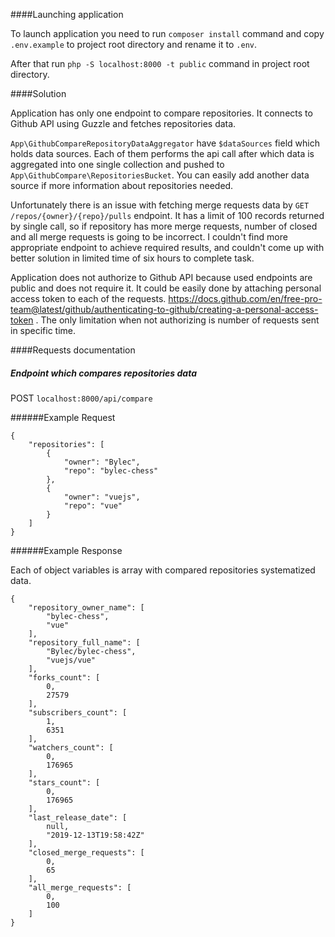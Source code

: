 ####Launching application

To launch application you need to run `composer install` command and copy `.env.example` to project root directory and rename it to `.env`.

After that run `php -S localhost:8000 -t public` command in project root directory.

####Solution

Application has only one endpoint to compare repositories. It connects to Github API using Guzzle and fetches repositories data.

`App\GithubCompareRepositoryDataAggregator` have `$dataSources` field which holds data sources. Each of them performs the api call after which data is aggregated into one single collection and pushed to `App\GithubCompare\RepositoriesBucket`.
You can easily add another data source if more information about repositories needed.

Unfortunately there is an issue with fetching merge requests data by `GET /repos/{owner}/{repo}/pulls` endpoint. It has a limit of 100 records returned by single call, so if repository has more merge requests, number of closed and all merge requests is going to be incorrect. I couldn't find more appropriate endpoint to achieve required results, and couldn't come up with better solution in limited time of six hours to complete task.

Application does not authorize to Github API because used endpoints are public and does not require it. It could be easily done by attaching personal access token to each of the requests. https://docs.github.com/en/free-pro-team@latest/github/authenticating-to-github/creating-a-personal-access-token . The only limitation when not authorizing is number of requests sent in specific time. 

####Requests documentation

##### Endpoint which compares repositories data

POST `localhost:8000/api/compare`

######Example Request
```
{
    "repositories": [
        {
            "owner": "Bylec",
            "repo": "bylec-chess"
        },
        {
            "owner": "vuejs",
            "repo": "vue"
        }
    ]
}
```

######Example Response

Each of object variables is array with compared repositories systematized data. 

```
{
    "repository_owner_name": [
        "bylec-chess",
        "vue"
    ],
    "repository_full_name": [
        "Bylec/bylec-chess",
        "vuejs/vue"
    ],
    "forks_count": [
        0,
        27579
    ],
    "subscribers_count": [
        1,
        6351
    ],
    "watchers_count": [
        0,
        176965
    ],
    "stars_count": [
        0,
        176965
    ],
    "last_release_date": [
        null,
        "2019-12-13T19:58:42Z"
    ],
    "closed_merge_requests": [
        0,
        65
    ],
    "all_merge_requests": [
        0,
        100
    ]
}
```
